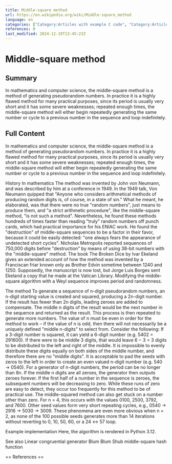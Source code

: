 ```yaml
---
title: Middle-square method
url: https://en.wikipedia.org/wiki/Middle-square_method
language: en
categories: ["Category:Articles with example C code", "Category:Articles with example Python (programming language) code", "Category:Articles with short description", "Category:John von Neumann", "Category:Pseudorandom number generators", "Category:Short description matches Wikidata"]
references: 0
last_modified: 2024-12-19T13:45:23Z
---
```


# Middle-square method

## Summary

In mathematics and computer science, the middle-square method is a method of generating pseudorandom numbers. In practice it is a highly flawed method for many practical purposes, since its period is usually very short and it has some severe weaknesses; repeated enough times, the middle-square method will either begin repeatedly generating the same number or cycle to a previous number in the sequence and loop indefinitely.

## Full Content

In mathematics and computer science, the middle-square method is a method of generating pseudorandom numbers. In practice it is a highly flawed method for many practical purposes, since its period is usually very short and it has some severe weaknesses; repeated enough times, the middle-square method will either begin repeatedly generating the same number or cycle to a previous number in the sequence and loop indefinitely.

History
In mathematics
The method was invented by John von Neumann, and was described by him at a conference in 1949.
In the 1949 talk, Von Neumann quipped that "Anyone who considers arithmetical methods of producing random digits is, of course, in a state of sin." What he meant, he elaborated, was that there were no true "random numbers", just means to produce them, and "a strict arithmetic procedure", like the middle-square method, "is not such a method". Nevertheless, he found these methods hundreds of times faster than reading "truly" random numbers off punch cards, which had practical importance for his ENIAC work. He found the "destruction" of middle-square sequences to be a factor in their favor, because it could be easily detected: "one always fears the appearance of undetected short cycles". Nicholas Metropolis reported sequences of 750,000 digits before "destruction" by means of using 38-bit numbers with the "middle-square" method.
The book The Broken Dice by Ivar Ekeland gives an extended account of how the method was invented by a Franciscan friar known only as Brother Edvin sometime between 1240 and 1250. Supposedly, the manuscript is now lost, but Jorge Luis Borges sent Ekeland a copy that he made at the Vatican Library.
Modifying the middle-square algorithm with a Weyl sequence improves period and randomness.

The method
To generate a sequence of n-digit pseudorandom numbers, an n-digit starting value is created and squared, producing a 2n-digit number. If the result has fewer than 2n digits, leading zeroes are added to compensate. The middle n digits of the result would be the next number in the sequence and returned as the result. This process is then repeated to generate more numbers. 
The value of n must be even in order for the method to work –  if the value of n is odd, then there will not necessarily be a uniquely defined "middle n-digits" to select from. Consider the following: If a 3-digit number is squared, it can yield a 6-digit number (e.g. 5402 = 291600). If there were to be middle 3 digits, that would leave 6 − 3 = 3 digits to be distributed to the left and right of the middle. It is impossible to evenly distribute these digits equally on both sides of the middle number, and therefore there are no "middle digits". It is acceptable to pad the seeds with zeros to the left in order to create an even valued n-digit number (e.g. 540 → 0540).
For a generator of n-digit numbers, the period can be no longer than 8n. If the middle n digits are all zeroes, the generator then outputs zeroes forever. If the first half of a number in the sequence is zeroes, the subsequent numbers will be decreasing to zero. While these runs of zero are easy to detect, they occur too frequently for this method to be of practical use. The middle-squared method can also get stuck on a number other than zero.  For n = 4, this occurs with the values 0100, 2500, 3792, and 7600. Other seed values form very short repeating cycles, e.g., 0540 → 2916 → 5030 → 3009. These phenomena are even more obvious when n = 2, as none of the 100 possible seeds generates more than 14 iterations without reverting to 0, 10, 50, 60, or a 24 ↔ 57 loop.

Example implementation
Here, the algorithm is rendered in Python 3.12.

See also
Linear congruential generator
Blum Blum Shub
 middle-square hash function 


== References ==
